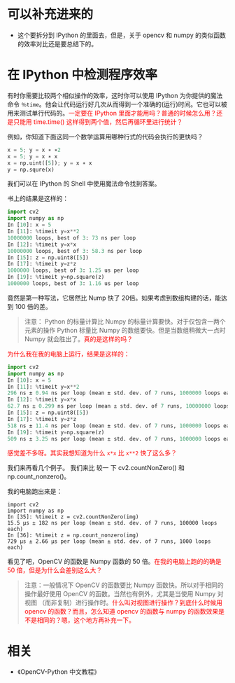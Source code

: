 
# 可以补充进来的

- 这个要拆分到 IPython 的里面去，但是，关于 opencv 和 numpy 的类似函数的效率对比还是要总结下的。

# 在 IPython 中检测程序效率

有时你需要比较两个相似操作的效率，这时你可以使用 IPython 为你提供的魔法命令 `％time`。他会让代码运行好几次从而得到一个准确的(运行)时间。它也可以被用来测试单行代码的。<span style="color:red;">一定要在 IPython 里面才能用吗？普通的时候怎么用？还是只能用 time.time() 这样得到两个值，然后再循环里进行统计？</span>

例如，你知道下面这同一个数学运算用哪种行式的代码会执行的更快吗？

```py
x = 5; y = x ∗ ∗2
x = 5; y = x ∗ x
x = np.uint([5]); y = x ∗ x
y = np.squre(x)
```

我们可以在 IPython 的 Shell 中使用魔法命令找到答案。

书上的结果是这样的：

```py
import cv2
import numpy as np
In [10]: x = 5
In [11]: %timeit y=x**2
10000000 loops, best of 3: 73 ns per loop
In [12]: %timeit y=x*x
10000000 loops, best of 3: 58.3 ns per loop
In [15]: z = np.uint8([5])
In [17]: %timeit y=z*z
1000000 loops, best of 3: 1.25 us per loop
In [19]: %timeit y=np.square(z)
1000000 loops, best of 3: 1.16 us per loop
```

竟然是第一种写法，它居然比 Nump 快了 20倍。如果考虑到数组构建的话，能达到 100 倍的差。

> 注意： Python 的标量计算比 Numpy 的标量计算要快。对于仅包含一两个元素的操作 Python 标量比 Numpy 的数组要快。但是当数组稍微大一点时 Numpy 就会胜出了。<span style="color:red;">真的是这样的吗？</span>

<span style="color:red;">为什么我在我的电脑上运行，结果是这样的：</span>

```py
import cv2
import numpy as np
In [10]: x = 5
In [11]: %timeit y=x**2
296 ns ± 0.94 ns per loop (mean ± std. dev. of 7 runs, 1000000 loops each)
In [12]: %timeit y=x*x
62.7 ns ± 0.299 ns per loop (mean ± std. dev. of 7 runs, 10000000 loops each)
In [15]: z = np.uint8([5])
In [17]: %timeit y=z*z
518 ns ± 11.4 ns per loop (mean ± std. dev. of 7 runs, 1000000 loops each)
In [19]: %timeit y=np.square(z)
509 ns ± 3.25 ns per loop (mean ± std. dev. of 7 runs, 1000000 loops each)
```

<span style="color:red;">感觉差不多呀。其实我想知道为什么 `x*x` 比 `x**2` 快了这么多？</span>




我们来再看几个例子。 我们来比 较一 下 cv2.countNonZero() 和 np.count_nonzero()。

我的电脑跑出来是：

```
import cv2
import numpy as np
In [35]: %timeit z = cv2.countNonZero(img)
15.5 µs ± 182 ns per loop (mean ± std. dev. of 7 runs, 100000 loops each)
In [36]: %timeit z = np.count_nonzero(img)
729 µs ± 2.66 µs per loop (mean ± std. dev. of 7 runs, 1000 loops each)
```

看见了吧，OpenCV 的函数是 Numpy 函数的 50 倍。<span style="color:red;">在我的电脑上跑的的确是 50 倍，但是为什么会差别这么大？</span>

> 注意：一般情况下 OpenCV 的函数要比 Numpy 函数快。所以对于相同的操作最好使用 OpenCV 的函数。当然也有例外，尤其是当使用 Numpy 对视图 （而非复制）进行操作时。<span style="color:red;">什么叫对视图进行操作？到底什么时候用 opencv 的函数？而且，怎么知道 opencv 的函数与 numpy 的函数效果是不是相同的？嗯，这个地方再补充一下。</span>






# 相关

- 《OpenCV-Python 中文教程》
